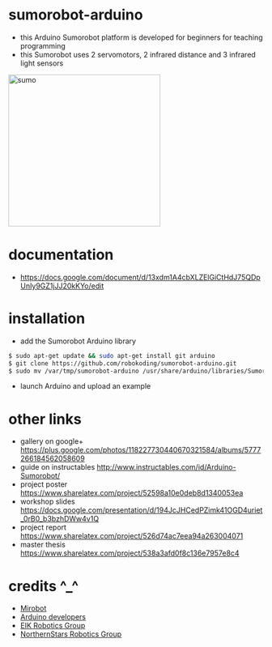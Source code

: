 sumorobot-arduino
=================

* this Arduino Sumorobot platform is developed for beginners for teaching programming
* this Sumorobot uses 2 servomotors, 2 infrared distance and 3 infrared light sensors

<img src="https://lh5.googleusercontent.com/-XHaMHrGOujI/VKlFvsZbCDI/AAAAAAAAJxw/ySdAVwUa8os/w969-h939-no/sumo.jpg" width="300px" alt="sumo">

documentation
=============

* https://docs.google.com/document/d/13xdm1A4cbXLZElGiCtHdJ75QDpUnIy9GZ1jJJ20kKYo/edit

installation
============

* add the Sumorobot Arduino library
```bash
$ sudo apt-get update && sudo apt-get install git arduino
$ git clone https://github.com/robokoding/sumorobot-arduino.git
$ sudo mv /var/tmp/sumorobot-arduino /usr/share/arduino/libraries/Sumorobot
```
* launch Arduino and upload an example

other links
===========

* gallery on google+ https://plus.google.com/photos/118227730440670321584/albums/5777266184562058609
* guide on instructables http://www.instructables.com/id/Arduino-Sumorobot/
* project poster https://www.sharelatex.com/project/52598a10e0deb8d1340053ea
* workshop slides https://docs.google.com/presentation/d/194JcJHCedPZimk41OGD4uriet_0rB0_b3bzhDWw4v1Q
* project report https://www.sharelatex.com/project/526d74ac7eea94a263004071
* master thesis https://www.sharelatex.com/project/538a3afd0f8c136e7957e8c4

credits ^_^
===========

* [Mirobot](https://github.com/bjpirt/mirobot-arduino)
* [Arduino developers](https://www.arduino.cc/)
* [EIK Robotics Group](http://robot.itcollege.ee/)
* [NorthernStars Robotics Group](http://www.northern-stars.de/)